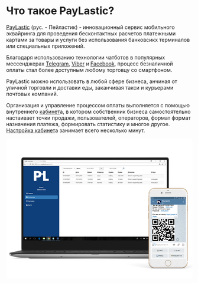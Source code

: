 # Что такое PayLastic?

[PayLastic](https://paylastic.me/) \(рус. - Пейластик\) - инновационный сервис мобильного эквайринга для проведения бесконтактных расчетов платежными картами за товары и услуги без использования банковсикх терминалов или специальных приложений.

Благодаря использованию технологии чатботов в популярных мессенджерах [Telegram](https://t.me/paylasticbot), [Viber](https://viber.com/paylastic) и [Facebook](https://m.me/paylastic), процесс безналичной оплаты стал более доступным любому торговцу со смартфоном.

PayLastic можно использовать в любой сфере бизнеса, анчиная от уличной торговли и доставки еды, заканчивая такси и курьерами почтовых компаний.

Организация и управление процессом оплаты выполняется с помощью внутреннего [кабинет](https://paylastic.me/signin)а, в котором собственник бизнеса самостоятельно настаивает точки продажи, пользователей, операторов, формат формат назначения платежа, формировать статистику и многое другое. [Настройка кабинет](https://paylastic.gitbook.io/paylastic-oshad/~/edit/drafts/-LFDYYujBykyzRyNwtBh/nalashtuvannya-kabinetu/a.-vkhod-v-kabinet)а занимает всего несколько минут.

![](.gitbook/assets/back_pc_sphone_white_cube%20%281%29.png)

